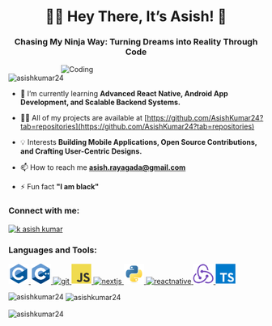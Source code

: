 <h1 align="center">🙋‍♂️ Hey There, It’s Asish! 🚀</h1>
<h3 align="center">Chasing My Ninja Way: Turning Dreams into Reality Through Code</h3>
<img align="right" alt="Coding" width="400" src="https://miro.medium.com/v2/resize:fit:1400/1*0N8CVKix7OGfBDsgh9DzrQ.gif">


<p align="left"> <img src="https://komarev.com/ghpvc/?username=asishkumar24&label=Profile%20views&color=0e75b6&style=flat" alt="asishkumar24" /> </p>

- 🌱 I’m currently learning **Advanced React Native, Android App Development, and Scalable Backend Systems.**

- 👨‍💻 All of my projects are available at [https://github.com/AsishKumar24?tab=repositories](https://github.com/AsishKumar24?tab=repositories)

- 💡 Interests **Building Mobile Applications, Open Source Contributions, and Crafting User-Centric Designs.**

- 📫 How to reach me **asish.rayagada@gmail.com**

- ⚡ Fun fact **"I am black"**

<h3 align="left">Connect with me:</h3>
<p align="left">
<a href="https://linkedin.com/in/k asish kumar" target="blank"><img align="center" src="https://raw.githubusercontent.com/rahuldkjain/github-profile-readme-generator/master/src/images/icons/Social/linked-in-alt.svg" alt="k asish kumar" height="30" width="40" /></a>
</p>

<h3 align="left">Languages and Tools:</h3>
<p align="left"> <a href="https://www.cprogramming.com/" target="_blank" rel="noreferrer"> <img src="https://raw.githubusercontent.com/devicons/devicon/master/icons/c/c-original.svg" alt="c" width="40" height="40"/> </a> <a href="https://www.w3schools.com/cpp/" target="_blank" rel="noreferrer"> <img src="https://raw.githubusercontent.com/devicons/devicon/master/icons/cplusplus/cplusplus-original.svg" alt="cplusplus" width="40" height="40"/> </a> <a href="https://git-scm.com/" target="_blank" rel="noreferrer"> <img src="https://www.vectorlogo.zone/logos/git-scm/git-scm-icon.svg" alt="git" width="40" height="40"/> </a> <a href="https://developer.mozilla.org/en-US/docs/Web/JavaScript" target="_blank" rel="noreferrer"> <img src="https://raw.githubusercontent.com/devicons/devicon/master/icons/javascript/javascript-original.svg" alt="javascript" width="40" height="40"/> </a> <a href="https://nextjs.org/" target="_blank" rel="noreferrer"> <img src="https://cdn.worldvectorlogo.com/logos/nextjs-2.svg" alt="nextjs" width="40" height="40"/> </a> <a href="https://www.python.org" target="_blank" rel="noreferrer"> <img src="https://raw.githubusercontent.com/devicons/devicon/master/icons/python/python-original.svg" alt="python" width="40" height="40"/> </a> <a href="https://reactnative.dev/" target="_blank" rel="noreferrer"> <img src="https://reactnative.dev/img/header_logo.svg" alt="reactnative" width="40" height="40"/> </a> <a href="https://redux.js.org" target="_blank" rel="noreferrer"> <img src="https://raw.githubusercontent.com/devicons/devicon/master/icons/redux/redux-original.svg" alt="redux" width="40" height="40"/> </a> <a href="https://www.typescriptlang.org/" target="_blank" rel="noreferrer"> <img src="https://raw.githubusercontent.com/devicons/devicon/master/icons/typescript/typescript-original.svg" alt="typescript" width="40" height="40"/> </a> </p>

<p><img align="left" src="https://github-readme-stats.vercel.app/api/top-langs?username=asishkumar24&show_icons=true&locale=en&layout=compact" alt="asishkumar24" /></p>

<p>&nbsp;<img align="center" src="https://github-readme-stats.vercel.app/api?username=asishkumar24&show_icons=true&locale=en" alt="asishkumar24" /></p>

<p><img align="center" src="https://github-readme-streak-stats.herokuapp.com/?user=asishkumar24&" alt="asishkumar24" /></p>

